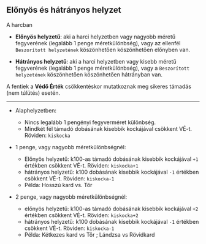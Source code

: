 ## Előnyös és hátrányos helyzet

A harcban

- **Előnyös helyzetű**: aki a harci helyzetben vagy nagyobb méretű fegyverének (legalább 1 penge méretkülönbség), vagy az ellenfél `Beszorított helyzetének` köszönhetően köszönhetően előnyben van.

- **Hátrányos helyzetű**: aki a harci helyzetben vagy kisebb méretű fegyverének (legalább 1 penge méretkülönbség), vagy a `Beszorított helyzetének` köszönhetően köszönhetően hátrányban van.

A fentiek a **Védő Érték** csökkentéskor mutatkoznak meg sikeres támadás (nem túlütés) esetén.

---

- Alaphelyzetben:
	- Nincs legalább 1 pengényi fegyverméret különbség.
	- Mindkét fél támadó dobásának kisebbik kockájával csökkent VÉ-t. Röviden: `kiskocka`

- 1 penge, vagy nagyobb méretkülönbségnél:
	- Előnyös helyzetű: k100-as támadó dobásának kisebbik kockájával `+1` értékben csökkent VÉ-t. Röviden: `kiskocka+1`
	- hátrányos helyzetű:
	  k100 dobásának kisebbik kockájával `-1` értékben csökkent VÉ-t. Röviden: `kiskocka-1`
	- Példa: Hosszú kard vs. Tőr

- 2 penge, vagy nagyobb méretkülönbségnél:
	- előnyös helyzetű: k100-as támadó dobásának kisebbik kockájával `+2` értékben csökkent VÉ-t.  Röviden: `kiskocka+2`
	- hátrányos helyzetű: k100 dobásának kisebbik kockájával `-1` értékben csökkent VÉ-t. Röviden: `kiskocka-1`
	- Példa: Kétkezes kard vs Tőr ; Lándzsa vs Rövidkard
